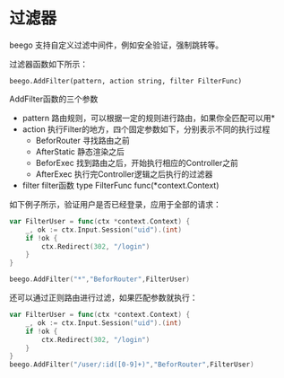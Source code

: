 # 过滤器

beego 支持自定义过滤中间件，例如安全验证，强制跳转等。

过滤器函数如下所示：

	beego.AddFilter(pattern, action string, filter FilterFunc)

AddFilter函数的三个参数

- pattern 路由规则，可以根据一定的规则进行路由，如果你全匹配可以用*
- action 执行Filter的地方，四个固定参数如下，分别表示不同的执行过程
	- BeforRouter 寻找路由之前
	- AfterStatic 静态渲染之后
	- BeforExec 找到路由之后，开始执行相应的Controller之前
	- AfterExec 执行完Controller逻辑之后执行的过滤器
- filter filter函数 type FilterFunc func(*context.Context)

如下例子所示，验证用户是否已经登录，应用于全部的请求：

```go
var FilterUser = func(ctx *context.Context) {
    _, ok := ctx.Input.Session("uid").(int)
    if !ok {
        ctx.Redirect(302, "/login")
    }
}

beego.AddFilter("*","BeforRouter",FilterUser)
```

还可以通过正则路由进行过滤，如果匹配参数就执行：

```go
var FilterUser = func(ctx *context.Context) {
    _, ok := ctx.Input.Session("uid").(int)
    if !ok {
        ctx.Redirect(302, "/login")
    }
}
beego.AddFilter("/user/:id([0-9]+)","BeforRouter",FilterUser)
```